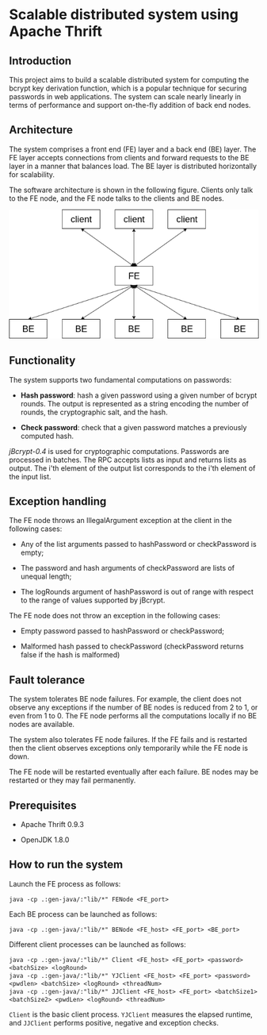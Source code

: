 # Scalable distributed system using Apache Thrift

## Introduction

This project aims to build a scalable distributed system for computing the bcrypt key derivation function, which is a popular technique for securing passwords in web applications. The system can scale nearly linearly in terms of performance and support on-the-fly addition of back end nodes.

## Architecture

The system comprises a front end (FE) layer and a back end (BE) layer. The FE layer accepts connections from clients and forward requests to the BE layer in a manner that balances load. The BE layer is distributed horizontally for scalability.

The software architecture is shown in the following figure. Clients only talk to the FE node, and the FE node talks to the clients and BE nodes.

<p align="center"><img src="/README/architecture.png" width="600"></p>


## Functionality

The system supports two fundamental computations on passwords:

+ **Hash password**: hash a given password using a given number of bcrypt rounds. The output is represented as a string encoding the number of rounds, the cryptographic salt, and the hash.

+ **Check password**: check that a given password matches a previously computed hash.

*jBcrypt-0.4* is used for cryptographic computations. Passwords are processed in batches. The RPC accepts lists as input and returns lists as output. The i'th element of the output list corresponds to the i'th element of the input list.


## Exception handling

The FE node throws an IllegalArgument exception at the client in the following cases:

+ Any of the list arguments passed to hashPassword or checkPassword is empty;

+ The password and hash arguments of checkPassword are lists of unequal length;

+ The logRounds argument of hashPassword is out of range with respect to the range of values supported by jBcrypt.
  
The FE node does not throw an exception in the following cases:

+ Empty password passed to hashPassword or checkPassword;

+ Malformed hash passed to checkPassword (checkPassword returns false if the hash is malformed)
 

## Fault tolerance

The system tolerates BE node failures. For example, the client does not observe any exceptions if the number of BE nodes is reduced from 2 to 1, or even from 1 to 0. The FE node performs all the computations locally if no BE nodes are available.

The system also tolerates FE node failures. If the FE fails and is restarted then the client observes exceptions only temporarily while the FE node is down.

The FE node will be restarted eventually after each failure. BE nodes may be restarted or they may fail permanently.


## Prerequisites

+ Apache Thrift 0.9.3

+ OpenJDK 1.8.0

## How to run the system

Launch the FE process as follows:
```
java -cp .:gen-java/:"lib/*" FENode <FE_port>
```

Each BE process can be launched as follows:
```
java -cp .:gen-java/:"lib/*" BENode <FE_host> <FE_port> <BE_port>
```

Different client processes can be launched as follows:
```
java -cp .:gen-java/:"lib/*" Client <FE_host> <FE_port> <password> <batchSize> <logRound>
java -cp .:gen-java/:"lib/*" YJClient <FE_host> <FE_port> <password> <pwdlen> <batchSize> <logRound> <threadNum>
java -cp .:gen-java/:"lib/*" JJClient <FE_host> <FE_port> <batchSize1> <batchSize2> <pwdLen> <logRound> <threadNum>
```

`Client` is the basic client process. `YJClient` measures the elapsed runtime, and `JJClient` performs positive, negative and exception checks.
